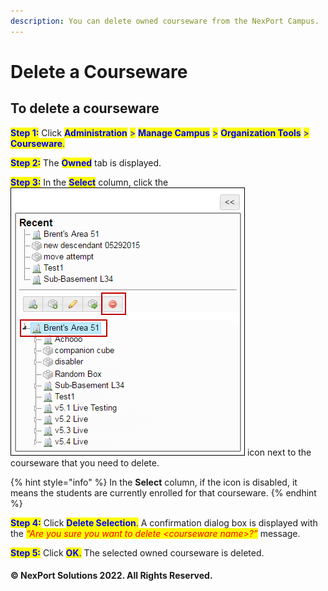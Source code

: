 ```yaml
---
description: You can delete owned courseware from the NexPort Campus.
---
```


# Delete a Courseware

## **To delete a courseware**

<mark style="color:blue;">**Step 1:**</mark> Click <mark style="color:blue;">**Administration**</mark> <mark style="color:blue;">></mark> <mark style="color:blue;">**Manage Campus**</mark> <mark style="color:blue;">></mark> <mark style="color:blue;">**Organization Tools**</mark> <mark style="color:blue;">></mark> <mark style="color:blue;">**Courseware**</mark><mark style="color:blue;">.</mark>

<mark style="color:blue;">**Step 2:**</mark> The <mark style="color:blue;">**Owned**</mark> tab is displayed.

<mark style="color:blue;">**Step 3:**</mark> In the <mark style="color:blue;">**Select**</mark> column, click the ![](../../../../../.gitbook/assets/delete907e.png) icon next to the courseware that you need to delete.

{% hint style="info" %}
In the **Select** column, if the icon is disabled, it means the students are currently enrolled for that courseware.
{% endhint %}

<mark style="color:blue;">**Step 4:**</mark> Click <mark style="color:blue;">**Delete Selection**</mark><mark style="color:blue;">.</mark> A confirmation dialog box is displayed with the _<mark style="color:red;background-color:yellow;">“Are you sure you want to delete \<courseware name>?”</mark>_ message.

<mark style="color:blue;">**Step 5:**</mark> Click <mark style="color:blue;">**OK**</mark><mark style="color:blue;">.</mark> The selected owned courseware is deleted.

#### © NexPort Solutions 2022. All Rights Reserved.

